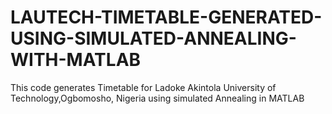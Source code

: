 # LAUTECH-TIMETABLE-GENERATED-USING-SIMULATED-ANNEALING-WITH-MATLAB
This code generates Timetable for Ladoke Akintola University of Technology,Ogbomosho, Nigeria using simulated Annealing in MATLAB
